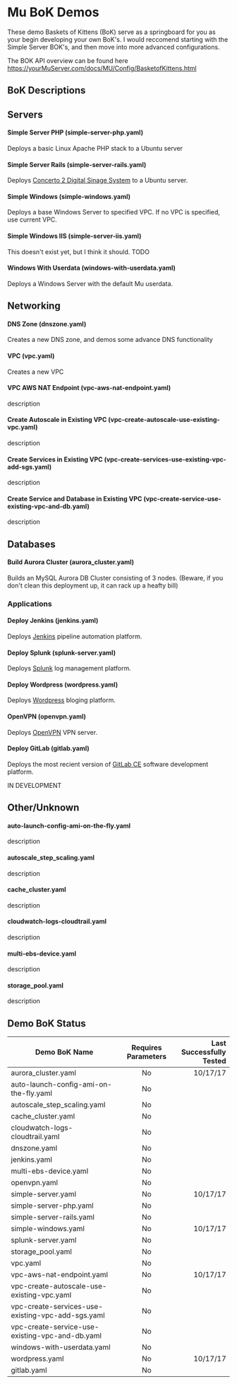 # Mu BoK Demos

These demo Baskets of Kittens (BoK) serve as a springboard for you as your begin developing your own BoK's. I would reccomend starting with the Simple Server BOK's, and then move into more advanced configurations. 

The BOK API overview can be found here https://yourMuServer.com/docs/MU/Config/BasketofKittens.html

## BoK Descriptions

## Servers

#### Simple Server PHP (simple-server-php.yaml)
Deploys a basic Linux Apache PHP stack to a Ubuntu server

#### Simple Server Rails (simple-server-rails.yaml)
Deploys [Concerto 2 Digital Sinage System](https://github.com/concerto/concerto) to a Ubuntu server. 

#### Simple Windows (simple-windows.yaml)
Deploys a base Windows Server to specified VPC. If no VPC is specified, use current VPC.

#### Simple Windows IIS (simple-server-iis.yaml)
This doesn't exist yet, but I think it should. TODO

#### Windows With Userdata (windows-with-userdata.yaml)
Deploys a Windows Server with the default Mu userdata.

## Networking

#### DNS Zone (dnszone.yaml)
Creates a new DNS zone, and demos some advance DNS functionality

#### VPC (vpc.yaml)
Creates a new VPC

#### VPC AWS NAT Endpoint (vpc-aws-nat-endpoint.yaml)
description

#### Create Autoscale in Existing VPC (vpc-create-autoscale-use-existing-vpc.yaml)
description

#### Create Services in Existing VPC (vpc-create-services-use-existing-vpc-add-sgs.yaml)
description

#### Create Service and Database in Existing VPC (vpc-create-service-use-existing-vpc-and-db.yaml)
description

## Databases

#### Build Aurora Cluster (aurora_cluster.yaml)
Builds an MySQL Aurora DB Cluster consisting of 3 nodes. (Beware, if you don't clean this deployment up, it can rack up a heafty bill)

### Applications

#### Deploy Jenkins (jenkins.yaml)
Deploys [Jenkins](https://jenkins.io/) pipeline automation platform.

#### Deploy Splunk (splunk-server.yaml)
Deploys [Splunk](https://www.splunk.com/) log management platform.

#### Deploy Wordpress (wordpress.yaml)
Deploys [Wordpress](https://wordpress.org/) bloging platform.

#### OpenVPN (openvpn.yaml)
Deploys [OpenVPN](https://openvpn.net/) VPN server.

#### Deploy GitLab (gitlab.yaml)
Deploys the most recient version of [GitLab CE](https://gitlab.com/gitlab-org/gitlab-ce) software development platform.

IN DEVELOPMENT


## Other/Unknown

#### auto-launch-config-ami-on-the-fly.yaml
description

#### autoscale_step_scaling.yaml
description

#### cache_cluster.yaml
description

#### cloudwatch-logs-cloudtrail.yaml
description

#### multi-ebs-device.yaml
description

#### storage_pool.yaml
description


## Demo BoK Status
| Demo BoK Name                              | Requires Parameters | Last Successfully Tested  |
| -                              |:-:      | --:                    |
| aurora_cluster.yaml                        | No                  | 10/17/17                  |
| auto-launch-config-ami-on-the-fly.yaml     | No                  |                           |
| autoscale_step_scaling.yaml                | No                  |                           |
| cache_cluster.yaml                         | No                  |                           |
| cloudwatch-logs-cloudtrail.yaml            | No                  |                           |
| dnszone.yaml                               | No                  |                           |
| jenkins.yaml                               | No                  |                           |
| multi-ebs-device.yaml                      | No                  |                           |
| openvpn.yaml                               | No                  |                           |
| simple-server.yaml                         | No                  | 10/17/17                  |
| simple-server-php.yaml                     | No                  |                           |
| simple-server-rails.yaml                   | No                  |                           |
| simple-windows.yaml                        | No                  | 10/17/17                  |
| splunk-server.yaml                         | No                  |                           |
| storage_pool.yaml                          | No                  |                           |
| vpc.yaml                                   | No                  |                           |
| vpc-aws-nat-endpoint.yaml                  | No                  | 10/17/17                  |
| vpc-create-autoscale-use-existing-vpc.yaml | No                  |                           |
| vpc-create-services-use-existing-vpc-add-sgs.yaml | No           |                           |
| vpc-create-service-use-existing-vpc-and-db.yaml   | No           |                           |
| windows-with-userdata.yaml                 | No                  |                           |
| wordpress.yaml                             | No                  | 10/17/17                  |
| gitlab.yaml                                | No                  |                           |